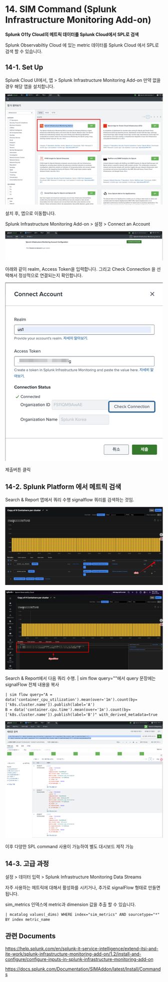 # 14. SIM Command (Splunk Infrastructure Monitoring Add-on)

**Splunk O11y Cloud의 메트릭 데이터를 Splunk Cloud에서 SPL로 검색**

Splunk Observabiltiy Cloud 에 있는 metric 데이터를 Splunk Cloud 에서 SPL로 검색 할 수 있습니다.

## 14-1. Set Up

Splunk Cloud UI에서, 앱 > Splunk Infrastructure Monitoring Add-on
만약 없을 경우 해당 앱을 설치합니다.


![](../../images/1-ninja-kr/1-14-Infrastructure-Monitoring-Add-on.png)

설치 후, 앱으로 이동합니다.

Splunk Infrastructure Monitoring Add-on > 설정 > Connect an Account


![](../../images/1-ninja-kr/1-14-Infrastructure-Monitoring-Add-on-connect.png)

아래와 같이 realm, Access Token을 입력합니다.
그리고 Check Connection 을 선택해서 정상적으로 연결되는지 확인합니다.

![](../../images/1-ninja-kr/1-14-Infrastructure-Monitoring-Add-on-connect2.png)

제출버튼 클릭

## 14-2. Splunk Platform 에서 메트릭 검색
Search & Report 앱에서 쿼리 수행
signalflow 쿼리를 검색하는 것임.

![](../../images/1-ninja-kr/1-14-signalflow.png)

![](../../images/1-ninja-kr/1-14-signalflow2.png)

Search & Report에서 다음 쿼리 수행.
| sim flow query=""에서 query 문장에는 signalFlow 전체 내용을 복사

```
| sim flow query="A = data('container_cpu_utilization').mean(over='1m').count(by=['k8s.cluster.name']).publish(label='A')
B = data('container.cpu.time').mean(over='1m').count(by=['k8s.cluster.name']).publish(label='B')" with_derived_metadata=true
```
![](../../images/1-ninja-kr/1-14-simcommand.png)

이후 다양한 SPL command 사용이 가능하여 별도 대시보드 제작 가능

## 14-3. 고급 과정
설정 > 데이터 입력 > Splunk Infrastructure Monitoring Data Streams

자주 사용하는 메트릭에 대해서 활성화를 시키거나, 추가로 signalFlow 형태로 만들면 됩니다.

sim_metrics 인덱스에 metric과 dimension 값을 추출 할 수 있습니다.

```
| mcatalog values(_dims) WHERE index="sim_metrics" AND sourcetype="*" BY index metric_name
```



## 관련 Documents
https://help.splunk.com/en/splunk-it-service-intelligence/extend-itsi-and-ite-work/splunk-infrastructure-monitoring-add-on/1.2/install-and-configure/configure-inputs-in-splunk-infrastructure-monitoring-add-on

https://docs.splunk.com/Documentation/SIMAddon/latest/Install/Commands